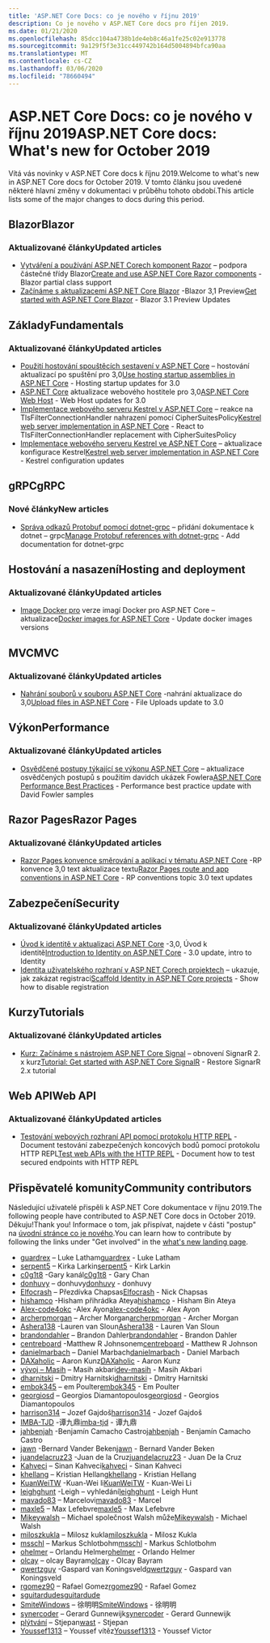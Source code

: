 ```yaml
---
title: 'ASP.NET Core Docs: co je nového v říjnu 2019'
description: Co je nového v ASP.NET Core docs pro říjen 2019.
ms.date: 01/21/2020
ms.openlocfilehash: 85dcc104a4738b1de4eb8c46a1fe25c02e913778
ms.sourcegitcommit: 9a129f5f3e31cc449742b164d5004894bfca90aa
ms.translationtype: MT
ms.contentlocale: cs-CZ
ms.lasthandoff: 03/06/2020
ms.locfileid: "78660494"
---
```

# <a name="aspnet-core-docs-whats-new-for-october-2019"></a><span data-ttu-id="cf2e7-103">ASP.NET Core Docs: co je nového v říjnu 2019</span><span class="sxs-lookup"><span data-stu-id="cf2e7-103">ASP.NET Core docs: What's new for October 2019</span></span>

<span data-ttu-id="cf2e7-104">Vítá vás novinky v ASP.NET Core docs k říjnu 2019.</span><span class="sxs-lookup"><span data-stu-id="cf2e7-104">Welcome to what's new in ASP.NET Core docs for October 2019.</span></span> <span data-ttu-id="cf2e7-105">V tomto článku jsou uvedené některé hlavní změny v dokumentaci v průběhu tohoto období.</span><span class="sxs-lookup"><span data-stu-id="cf2e7-105">This article lists some of the major changes to docs during this period.</span></span>

## <a name="blazor"></a><span data-ttu-id="cf2e7-106">Blazor</span><span class="sxs-lookup"><span data-stu-id="cf2e7-106">Blazor</span></span>

### <a name="updated-articles"></a><span data-ttu-id="cf2e7-107">Aktualizované články</span><span class="sxs-lookup"><span data-stu-id="cf2e7-107">Updated articles</span></span>

- <span data-ttu-id="cf2e7-108">[Vytváření a používání ASP.NET Corech komponent Razor](../blazor/components.md) – podpora částečné třídy Blazor</span><span class="sxs-lookup"><span data-stu-id="cf2e7-108">[Create and use ASP.NET Core Razor components](../blazor/components.md) - Blazor partial class support</span></span>
- <span data-ttu-id="cf2e7-109">[Začínáme s aktualizacemi ASP.NET Core Blazor](../blazor/get-started.md) -Blazor 3,1 Preview</span><span class="sxs-lookup"><span data-stu-id="cf2e7-109">[Get started with ASP.NET Core Blazor](../blazor/get-started.md) - Blazor 3.1 Preview Updates</span></span>

## <a name="fundamentals"></a><span data-ttu-id="cf2e7-110">Základy</span><span class="sxs-lookup"><span data-stu-id="cf2e7-110">Fundamentals</span></span>

### <a name="updated-articles"></a><span data-ttu-id="cf2e7-111">Aktualizované články</span><span class="sxs-lookup"><span data-stu-id="cf2e7-111">Updated articles</span></span>

- <span data-ttu-id="cf2e7-112">[Použití hostování spouštěcích sestavení v ASP.NET Core](../fundamentals/host/platform-specific-configuration.md) – hostování aktualizací po spuštění pro 3,0</span><span class="sxs-lookup"><span data-stu-id="cf2e7-112">[Use hosting startup assemblies in ASP.NET Core](../fundamentals/host/platform-specific-configuration.md) - Hosting startup updates for 3.0</span></span>
- <span data-ttu-id="cf2e7-113">[ASP.NET Core](../fundamentals/host/web-host.md) aktualizace webového hostitele pro 3,0</span><span class="sxs-lookup"><span data-stu-id="cf2e7-113">[ASP.NET Core Web Host](../fundamentals/host/web-host.md) - Web Host updates for 3.0</span></span>
- <span data-ttu-id="cf2e7-114">[Implementace webového serveru Kestrel v ASP.NET Core](../fundamentals/servers/kestrel.md) – reakce na TlsFilterConnectionHandler nahrazení pomocí CipherSuitesPolicy</span><span class="sxs-lookup"><span data-stu-id="cf2e7-114">[Kestrel web server implementation in ASP.NET Core](../fundamentals/servers/kestrel.md) - React to TlsFilterConnectionHandler replacement with CipherSuitesPolicy</span></span>
- <span data-ttu-id="cf2e7-115">[Implementace webového serveru Kestrel ve ASP.NET Core](../fundamentals/servers/kestrel.md) – aktualizace konfigurace Kestrel</span><span class="sxs-lookup"><span data-stu-id="cf2e7-115">[Kestrel web server implementation in ASP.NET Core](../fundamentals/servers/kestrel.md) - Kestrel configuration updates</span></span>

## <a name="grpc"></a><span data-ttu-id="cf2e7-116">gRPC</span><span class="sxs-lookup"><span data-stu-id="cf2e7-116">gRPC</span></span>

### <a name="new-articles"></a><span data-ttu-id="cf2e7-117">Nové články</span><span class="sxs-lookup"><span data-stu-id="cf2e7-117">New articles</span></span>

- <span data-ttu-id="cf2e7-118">[Správa odkazů Protobuf pomocí dotnet-grpc](../grpc/dotnet-grpc.md) – přidání dokumentace k dotnet – grpc</span><span class="sxs-lookup"><span data-stu-id="cf2e7-118">[Manage Protobuf references with dotnet-grpc](../grpc/dotnet-grpc.md) - Add documentation for dotnet-grpc</span></span>

## <a name="hosting-and-deployment"></a><span data-ttu-id="cf2e7-119">Hostování a nasazení</span><span class="sxs-lookup"><span data-stu-id="cf2e7-119">Hosting and deployment</span></span>

### <a name="updated-articles"></a><span data-ttu-id="cf2e7-120">Aktualizované články</span><span class="sxs-lookup"><span data-stu-id="cf2e7-120">Updated articles</span></span>

- <span data-ttu-id="cf2e7-121">[Image Docker pro](../host-and-deploy/docker/building-net-docker-images.md) verze imagí Docker pro ASP.NET Core – aktualizace</span><span class="sxs-lookup"><span data-stu-id="cf2e7-121">[Docker images for ASP.NET Core](../host-and-deploy/docker/building-net-docker-images.md) - Update docker images versions</span></span>

## <a name="mvc"></a><span data-ttu-id="cf2e7-122">MVC</span><span class="sxs-lookup"><span data-stu-id="cf2e7-122">MVC</span></span>

### <a name="updated-articles"></a><span data-ttu-id="cf2e7-123">Aktualizované články</span><span class="sxs-lookup"><span data-stu-id="cf2e7-123">Updated articles</span></span>

- <span data-ttu-id="cf2e7-124">[Nahrání souborů v souboru ASP.NET Core](../mvc/models/file-uploads.md) -nahrání aktualizace do 3,0</span><span class="sxs-lookup"><span data-stu-id="cf2e7-124">[Upload files in ASP.NET Core](../mvc/models/file-uploads.md) - File Uploads update to 3.0</span></span>

## <a name="performance"></a><span data-ttu-id="cf2e7-125">Výkon</span><span class="sxs-lookup"><span data-stu-id="cf2e7-125">Performance</span></span>

### <a name="updated-articles"></a><span data-ttu-id="cf2e7-126">Aktualizované články</span><span class="sxs-lookup"><span data-stu-id="cf2e7-126">Updated articles</span></span>

- <span data-ttu-id="cf2e7-127">[Osvědčené postupy týkající se výkonu ASP.NET Core](../performance/performance-best-practices.md) – aktualizace osvědčených postupů s použitím davidch ukázek Fowlera</span><span class="sxs-lookup"><span data-stu-id="cf2e7-127">[ASP.NET Core Performance Best Practices](../performance/performance-best-practices.md) - Performance best practice update with David Fowler samples</span></span>

## <a name="razor-pages"></a><span data-ttu-id="cf2e7-128">Razor Pages</span><span class="sxs-lookup"><span data-stu-id="cf2e7-128">Razor Pages</span></span>

### <a name="updated-articles"></a><span data-ttu-id="cf2e7-129">Aktualizované články</span><span class="sxs-lookup"><span data-stu-id="cf2e7-129">Updated articles</span></span>

- <span data-ttu-id="cf2e7-130">[Razor Pages konvence směrování a aplikací v tématu ASP.NET Core](../razor-pages/razor-pages-conventions.md) -RP konvence 3,0 text aktualizace textu</span><span class="sxs-lookup"><span data-stu-id="cf2e7-130">[Razor Pages route and app conventions in ASP.NET Core](../razor-pages/razor-pages-conventions.md) - RP conventions topic 3.0 text updates</span></span>

## <a name="security"></a><span data-ttu-id="cf2e7-131">Zabezpečení</span><span class="sxs-lookup"><span data-stu-id="cf2e7-131">Security</span></span>

### <a name="updated-articles"></a><span data-ttu-id="cf2e7-132">Aktualizované články</span><span class="sxs-lookup"><span data-stu-id="cf2e7-132">Updated articles</span></span>

- <span data-ttu-id="cf2e7-133">[Úvod k identitě v aktualizaci ASP.NET Core](../security/authentication/identity.md) -3,0, Úvod k identitě</span><span class="sxs-lookup"><span data-stu-id="cf2e7-133">[Introduction to Identity on ASP.NET Core](../security/authentication/identity.md) - 3.0 update, intro to Identity</span></span>
- <span data-ttu-id="cf2e7-134">[Identita uživatelského rozhraní v ASP.NET Corech projektech](../security/authentication/scaffold-identity.md) – ukazuje, jak zakázat registraci</span><span class="sxs-lookup"><span data-stu-id="cf2e7-134">[Scaffold Identity in ASP.NET Core projects](../security/authentication/scaffold-identity.md) - Show how to disable registration</span></span>

## <a name="tutorials"></a><span data-ttu-id="cf2e7-135">Kurzy</span><span class="sxs-lookup"><span data-stu-id="cf2e7-135">Tutorials</span></span>

### <a name="updated-articles"></a><span data-ttu-id="cf2e7-136">Aktualizované články</span><span class="sxs-lookup"><span data-stu-id="cf2e7-136">Updated articles</span></span>

- <span data-ttu-id="cf2e7-137">[Kurz: Začínáme s nástrojem ASP.NET Core Signal](../tutorials/signalr.md) – obnovení SignarR 2. x kurz</span><span class="sxs-lookup"><span data-stu-id="cf2e7-137">[Tutorial: Get started with ASP.NET Core SignalR](../tutorials/signalr.md) - Restore SignarR 2.x tutorial</span></span>

## <a name="web-api"></a><span data-ttu-id="cf2e7-138">Web API</span><span class="sxs-lookup"><span data-stu-id="cf2e7-138">Web API</span></span>

### <a name="updated-articles"></a><span data-ttu-id="cf2e7-139">Aktualizované články</span><span class="sxs-lookup"><span data-stu-id="cf2e7-139">Updated articles</span></span>

- <span data-ttu-id="cf2e7-140">[Testování webových rozhraní API pomocí protokolu HTTP REPL](../web-api/http-repl.md) -Document testování zabezpečených koncových bodů pomocí protokolu HTTP REPL</span><span class="sxs-lookup"><span data-stu-id="cf2e7-140">[Test web APIs with the HTTP REPL](../web-api/http-repl.md) - Document how to test secured endpoints with HTTP REPL</span></span>

## <a name="community-contributors"></a><span data-ttu-id="cf2e7-141">Přispěvatelé komunity</span><span class="sxs-lookup"><span data-stu-id="cf2e7-141">Community contributors</span></span>

<span data-ttu-id="cf2e7-142">Následující uživatelé přispěli k ASP.NET Core dokumentace v říjnu 2019.</span><span class="sxs-lookup"><span data-stu-id="cf2e7-142">The following people have contributed to ASP.NET Core docs in October 2019.</span></span> <span data-ttu-id="cf2e7-143">Děkuju!</span><span class="sxs-lookup"><span data-stu-id="cf2e7-143">Thank you!</span></span> <span data-ttu-id="cf2e7-144">Informace o tom, jak přispívat, najdete v části "postup" na [úvodní stránce co je nového](index.yml).</span><span class="sxs-lookup"><span data-stu-id="cf2e7-144">You can learn how to contribute by following the links under "Get involved" in the [what's new landing page](index.yml).</span></span>

- <span data-ttu-id="cf2e7-145">[guardrex](https://github.com/guardrex) – Luke Latham</span><span class="sxs-lookup"><span data-stu-id="cf2e7-145">[guardrex](https://github.com/guardrex) - Luke Latham</span></span>
- <span data-ttu-id="cf2e7-146">[serpent5](https://github.com/serpent5) – Kirka Larkin</span><span class="sxs-lookup"><span data-stu-id="cf2e7-146">[serpent5](https://github.com/serpent5) - Kirk Larkin</span></span>
- <span data-ttu-id="cf2e7-147">[c0g1t8](https://github.com/c0g1t8) -Gary kanál</span><span class="sxs-lookup"><span data-stu-id="cf2e7-147">[c0g1t8](https://github.com/c0g1t8) - Gary Chan</span></span>
- <span data-ttu-id="cf2e7-148">[donhuvy](https://github.com/donhuvy) – donhuvy</span><span class="sxs-lookup"><span data-stu-id="cf2e7-148">[donhuvy](https://github.com/donhuvy) - donhuvy</span></span>
- <span data-ttu-id="cf2e7-149">[Elfocrash](https://github.com/Elfocrash) – Přezdívka Chapsas</span><span class="sxs-lookup"><span data-stu-id="cf2e7-149">[Elfocrash](https://github.com/Elfocrash) - Nick Chapsas</span></span>
- <span data-ttu-id="cf2e7-150">[hishamco](https://github.com/hishamco) -Hisham přihrádka Ateya</span><span class="sxs-lookup"><span data-stu-id="cf2e7-150">[hishamco](https://github.com/hishamco) - Hisham Bin Ateya</span></span>
- <span data-ttu-id="cf2e7-151">[Alex-code4okc](https://github.com/alex-code4okc) -Alex Ayon</span><span class="sxs-lookup"><span data-stu-id="cf2e7-151">[alex-code4okc](https://github.com/alex-code4okc) - Alex Ayon</span></span>
- <span data-ttu-id="cf2e7-152">[archerpmorgan](https://github.com/archerpmorgan) – Archer Morgan</span><span class="sxs-lookup"><span data-stu-id="cf2e7-152">[archerpmorgan](https://github.com/archerpmorgan) - Archer Morgan</span></span>
- <span data-ttu-id="cf2e7-153">[Ashera138](https://github.com/Ashera138) -Lauren van Sloun</span><span class="sxs-lookup"><span data-stu-id="cf2e7-153">[Ashera138](https://github.com/Ashera138) - Lauren Van Sloun</span></span>
- <span data-ttu-id="cf2e7-154">[brandondahler](https://github.com/brandondahler) – Brandon Dahler</span><span class="sxs-lookup"><span data-stu-id="cf2e7-154">[brandondahler](https://github.com/brandondahler) - Brandon Dahler</span></span>
- <span data-ttu-id="cf2e7-155">[centreboard](https://github.com/centreboard) -Matthew R Johnsonem</span><span class="sxs-lookup"><span data-stu-id="cf2e7-155">[centreboard](https://github.com/centreboard) - Matthew R Johnson</span></span>
- <span data-ttu-id="cf2e7-156">[danielmarbach](https://github.com/danielmarbach) – Daniel Marbach</span><span class="sxs-lookup"><span data-stu-id="cf2e7-156">[danielmarbach](https://github.com/danielmarbach) - Daniel Marbach</span></span>
- <span data-ttu-id="cf2e7-157">[DAXaholic](https://github.com/DAXaholic) – Aaron Kunz</span><span class="sxs-lookup"><span data-stu-id="cf2e7-157">[DAXaholic](https://github.com/DAXaholic) - Aaron Kunz</span></span>
- <span data-ttu-id="cf2e7-158">[vývoj – Masih](https://github.com/dev-masih) – Masih akbari</span><span class="sxs-lookup"><span data-stu-id="cf2e7-158">[dev-masih](https://github.com/dev-masih) - Masih Akbari</span></span>
- <span data-ttu-id="cf2e7-159">[dharnitski](https://github.com/dharnitski) – Dmitry Harnitski</span><span class="sxs-lookup"><span data-stu-id="cf2e7-159">[dharnitski](https://github.com/dharnitski) - Dmitry Harnitski</span></span>
- <span data-ttu-id="cf2e7-160">[embok345](https://github.com/embok345) – em Poulter</span><span class="sxs-lookup"><span data-stu-id="cf2e7-160">[embok345](https://github.com/embok345) - Em Poulter</span></span>
- <span data-ttu-id="cf2e7-161">[georgiosd](https://github.com/georgiosd) – Georgios Diamantopoulos</span><span class="sxs-lookup"><span data-stu-id="cf2e7-161">[georgiosd](https://github.com/georgiosd) - Georgios Diamantopoulos</span></span>
- <span data-ttu-id="cf2e7-162">[harrison314](https://github.com/harrison314) – Jozef Gajdoš</span><span class="sxs-lookup"><span data-stu-id="cf2e7-162">[harrison314](https://github.com/harrison314) - Jozef Gajdoš</span></span>
- <span data-ttu-id="cf2e7-163">[IMBA-TJD](https://github.com/imba-tjd) -谭九鼎</span><span class="sxs-lookup"><span data-stu-id="cf2e7-163">[imba-tjd](https://github.com/imba-tjd) - 谭九鼎</span></span>
- <span data-ttu-id="cf2e7-164">[jahbenjah](https://github.com/jahbenjah) -Benjamín Camacho Castro</span><span class="sxs-lookup"><span data-stu-id="cf2e7-164">[jahbenjah](https://github.com/jahbenjah) - Benjamín Camacho Castro</span></span>
- <span data-ttu-id="cf2e7-165">[jawn](https://github.com/jawn) -Bernard Vander Beken</span><span class="sxs-lookup"><span data-stu-id="cf2e7-165">[jawn](https://github.com/jawn) - Bernard Vander Beken</span></span>
- <span data-ttu-id="cf2e7-166">[juandelacruz23](https://github.com/juandelacruz23) -Juan de la Cruz</span><span class="sxs-lookup"><span data-stu-id="cf2e7-166">[juandelacruz23](https://github.com/juandelacruz23) - Juan De la Cruz</span></span>
- <span data-ttu-id="cf2e7-167">[Kahveci](https://github.com/kahveci) – Sinan Kahveci</span><span class="sxs-lookup"><span data-stu-id="cf2e7-167">[kahveci](https://github.com/kahveci) - Sinan Kahveci</span></span>
- <span data-ttu-id="cf2e7-168">[khellang](https://github.com/khellang) – Kristian Hellang</span><span class="sxs-lookup"><span data-stu-id="cf2e7-168">[khellang](https://github.com/khellang) - Kristian Hellang</span></span>
- <span data-ttu-id="cf2e7-169">[KuanWeiTW](https://github.com/KuanWeiTW) -Kuan-Wei li</span><span class="sxs-lookup"><span data-stu-id="cf2e7-169">[KuanWeiTW](https://github.com/KuanWeiTW) - Kuan-Wei Li</span></span>
- <span data-ttu-id="cf2e7-170">[leighghunt](https://github.com/leighghunt) -Leigh – vyhledání</span><span class="sxs-lookup"><span data-stu-id="cf2e7-170">[leighghunt](https://github.com/leighghunt) - Leigh Hunt</span></span>
- <span data-ttu-id="cf2e7-171">[mavado83](https://github.com/mavado83) – Marcelovi</span><span class="sxs-lookup"><span data-stu-id="cf2e7-171">[mavado83](https://github.com/mavado83) - Marcel</span></span>
- <span data-ttu-id="cf2e7-172">[maxle5](https://github.com/maxle5) – Max Lefebvre</span><span class="sxs-lookup"><span data-stu-id="cf2e7-172">[maxle5](https://github.com/maxle5) - Max Lefebvre</span></span>
- <span data-ttu-id="cf2e7-173">[Mikeywalsh](https://github.com/Mikeywalsh) – Michael společnost Walsh může</span><span class="sxs-lookup"><span data-stu-id="cf2e7-173">[Mikeywalsh](https://github.com/Mikeywalsh) - Michael Walsh</span></span>
- <span data-ttu-id="cf2e7-174">[miloszkukla](https://github.com/miloszkukla) – Milosz kukla</span><span class="sxs-lookup"><span data-stu-id="cf2e7-174">[miloszkukla](https://github.com/miloszkukla) - Milosz Kukla</span></span>
- <span data-ttu-id="cf2e7-175">[msschl](https://github.com/msschl) – Markus Schlotbohm</span><span class="sxs-lookup"><span data-stu-id="cf2e7-175">[msschl](https://github.com/msschl) - Markus Schlotbohm</span></span>
- <span data-ttu-id="cf2e7-176">[ohelmer](https://github.com/ohelmer) – Orlandu Helmer</span><span class="sxs-lookup"><span data-stu-id="cf2e7-176">[ohelmer](https://github.com/ohelmer) - Orlando Helmer</span></span>
- <span data-ttu-id="cf2e7-177">[olcay](https://github.com/olcay) – olcay Bayram</span><span class="sxs-lookup"><span data-stu-id="cf2e7-177">[olcay](https://github.com/olcay) - Olcay Bayram</span></span>
- <span data-ttu-id="cf2e7-178">[qwertzguy](https://github.com/qwertzguy) -Gaspard van Koningsveld</span><span class="sxs-lookup"><span data-stu-id="cf2e7-178">[qwertzguy](https://github.com/qwertzguy) - Gaspard van Koningsveld</span></span>
- <span data-ttu-id="cf2e7-179">[rgomez90](https://github.com/rgomez90) – Rafael Gomez</span><span class="sxs-lookup"><span data-stu-id="cf2e7-179">[rgomez90](https://github.com/rgomez90) - Rafael Gomez</span></span>
- [<span data-ttu-id="cf2e7-180">sguitardude</span><span class="sxs-lookup"><span data-stu-id="cf2e7-180">sguitardude</span></span>](https://github.com/sguitardude) 
- <span data-ttu-id="cf2e7-181">[SmiteWindows](https://github.com/SmiteWindows) – 徐明明</span><span class="sxs-lookup"><span data-stu-id="cf2e7-181">[SmiteWindows](https://github.com/SmiteWindows) - 徐明明</span></span>
- <span data-ttu-id="cf2e7-182">[synercoder](https://github.com/synercoder) – Gerard Gunnewijk</span><span class="sxs-lookup"><span data-stu-id="cf2e7-182">[synercoder](https://github.com/synercoder) - Gerard Gunnewijk</span></span>
- <span data-ttu-id="cf2e7-183">[plýtvání](https://github.com/wast) – Stjepan</span><span class="sxs-lookup"><span data-stu-id="cf2e7-183">[wast](https://github.com/wast) - Stjepan</span></span>
- <span data-ttu-id="cf2e7-184">[Youssef1313](https://github.com/Youssef1313) – Youssef vítěz</span><span class="sxs-lookup"><span data-stu-id="cf2e7-184">[Youssef1313](https://github.com/Youssef1313) - Youssef Victor</span></span>
